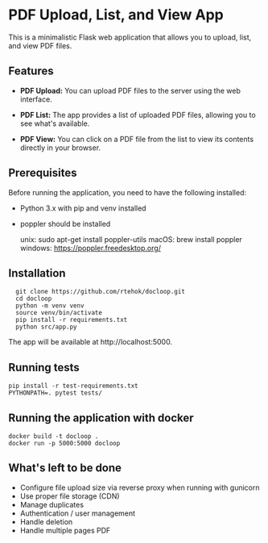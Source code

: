 # PDF Upload, List, and View App

This is a minimalistic Flask web application that allows you to upload, list, and view PDF files.

## Features

- **PDF Upload:** You can upload PDF files to the server using the web interface.

- **PDF List:** The app provides a list of uploaded PDF files, allowing you to see what's available.

- **PDF View:** You can click on a PDF file from the list to view its contents directly in your browser.

## Prerequisites

Before running the application, you need to have the following installed:

- Python 3.x with pip and venv installed
- poppler should be installed


    unix: sudo apt-get install poppler-utils
    macOS: brew install poppler
    windows: https://poppler.freedesktop.org/


## Installation

      git clone https://github.com/rtehok/docloop.git
      cd docloop
      python -m venv venv
      source venv/bin/activate
      pip install -r requirements.txt
      python src/app.py

The app will be available at http://localhost:5000.

## Running tests
    
    pip install -r test-requirements.txt
    PYTHONPATH=. pytest tests/

## Running the application with docker

    docker build -t docloop .
    docker run -p 5000:5000 docloop


## What's left to be done

- Configure file upload size via reverse proxy when running with gunicorn
- Use proper file storage (CDN)
- Manage duplicates
- Authentication / user management
- Handle deletion
- Handle multiple pages PDF